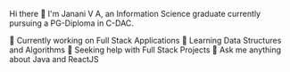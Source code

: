 Hi there 👋
I'm Janani V A, an Information Science graduate currently pursuing a PG-Diploma in C-DAC.

🔭 Currently working on Full Stack Applications
🌱 Learning Data Structures and Algorithms
🤔 Seeking help with Full Stack Projects
💬 Ask me anything about Java and ReactJS
